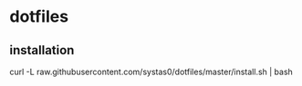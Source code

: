 # dotfiles

## installation
curl -L raw.githubusercontent.com/systas0/dotfiles/master/install.sh | bash
